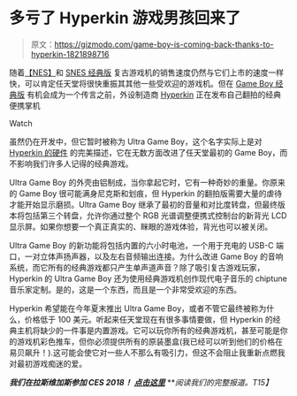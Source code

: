 # 多亏了 Hyperkin 游戏男孩回来了

> 原文：<https://gizmodo.com/game-boy-is-coming-back-thanks-to-hyperkin-1821898716>

随着[【NES】](https://gizmodo.com/the-nes-classic-edition-is-everything-you-want-it-to-be-1788571481)和 [SNES 经典版](https://gizmodo.com/snes-classic-is-the-best-way-to-experience-nintendos-go-1818811285#_ga=2.52312169.1758539802.1515419360-416245376.1515419359) 复古游戏机的销售速度仍然与它们上市的速度一样快，可以肯定任天堂将很快重振其其他一些受欢迎的游戏机。但在 [Game Boy 经典版](https://gizmodo.com/these-are-the-25-games-the-game-boy-classic-edition-sho-1818843497#_ga=2.221226328.1746114267.1515352283-1626665990.1512676959) 有机会成为一个传言之前，外设制造商 [Hyperkin](https://gizmodo.com/tag/hyperkin#_ga=2.56501227.1746114267.1515352283-1626665990.1512676959) 正在发布自己翻拍的经典便携掌机

Watch

虽然仍在开发中，但它暂时被称为 Ultra Game Boy，这个名字实际上是对 [Hyperkin 的硬件](https://gizmodo.com/gamers-love-nostalgia-so-someone-is-bringing-back-the-1796000163) 的完美描述，它在无数方面改进了任天堂最初的 Game Boy，而不影响我们许多人记得的经典游戏。

Ultra Game Boy 的外壳由铝制成，当你拿起它时，它有一种奇妙的重量。你原来的 Game Boy 很可能满身尼克斯和划痕，但 Hyperkin 的翻拍版需要大量的虐待才能开始显示磨损。Ultra Game Boy 继承了最初的音量和对比度转盘，但最终版本将包括第三个转盘，允许你通过整个 RGB 光谱调整便携式控制台的新背光 LCD 显示屏。如果你想要一个真正真实的、眯眼的游戏体验，背光也可以被关闭。

Ultra Game Boy 的新功能将包括内置的六小时电池，一个用于充电的 USB-C 端口，一对立体声扬声器，以及左右音频输出连接。为什么改进 Game Boy 的音响系统，而它所有的经典游戏都只产生单声道声音？除了吸引复古游戏玩家，Hyperkin 的 Ultra Game Boy 还为使用经典游戏机创作现代电子音乐的 chiptune 音乐家定制。是的，这是一个东西，而且是一个非常受欢迎的东西。

Hyperkin 希望能在今年夏末推出 Ultra Game Boy，或者不管它最终被称为什么，价格低于 100 美元。听起来任天堂现在有很多事情要做，但 Hyperkin 的经典主机将缺少的一件事是内置游戏。它可以玩你所有的经典游戏机，甚至可能是你的游戏机彩色推车，但你必须提供所有的原装墨盒(我已经可以听到他们的价格在易贝飙升！).这可能会使它对一些人不那么有吸引力，但这不会阻止我重新点燃我对最初游戏痴迷的爱。

***我们在拉斯维加斯参加 CES 2018！*** [***点击这里***](https://gizmodo.com/tag/ces-2018) ***阅读我们的完整报道。*T15】**
